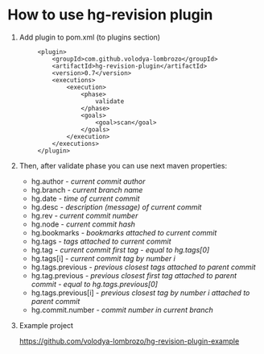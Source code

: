 # How to use hg-revision plugin
1. Add plugin to pom.xml (to plugins section)

            <plugin>
                <groupId>com.github.volodya-lombrozo</groupId>
                <artifactId>hg-revision-plugin</artifactId>
                <version>0.7</version>
                <executions>
                    <execution>
                        <phase>
                            validate
                        </phase>
                        <goals>
                            <goal>scan</goal>
                        </goals>
                    </execution>
                </executions>
            </plugin>

2. Then, after validate phase you can use next maven properties:

      * hg.author - _current commit author_
      * hg.branch - _current branch name_
      * hg.date - _time of current commit_ 
      * hg.desc - _description (message) of current commit_
      * hg.rev -  _current commit number_
      * hg.node - _current commit hash_
      * hg.bookmarks - _bookmarks attached to current commit_
      * hg.tags - _tags attached to current commit_
      * hg.tag - _current commit first tag - equal to hg.tags[0]_
      * hg.tags[i] - _current commit tag by number i_
      * hg.tags.previous - _previous closest tags attached to parent commit_
      * hg.tag.previous - _previous closest first tag attached to parent commit - equal to hg.tags.previous[0]_
      * hg.tags.previous[i] - _previous closest tag by number i attached to parent commit_
      * hg.commit.number - _commit number in current branch_

3. Example project

    https://github.com/volodya-lombrozo/hg-revision-plugin-example
